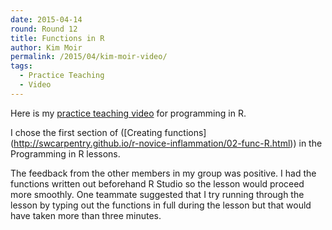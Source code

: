 ```yaml
---
date: 2015-04-14
round: Round 12
title: Functions in R 
author: Kim Moir 
permalink: /2015/04/kim-moir-video/
tags:
  - Practice Teaching
  - Video
---
```

Here is my [practice teaching video](https://https://www.youtube.com/watch?v=s-4C1IfnirU) for programming in R.

I chose the first section of ([Creating functions] (http://swcarpentry.github.io/r-novice-inflammation/02-func-R.html)) in the Programming in R lessons.  

The feedback from the other members in my group was positive. I had the functions written out beforehand  R Studio so the lesson would proceed more smoothly.  One teammate suggested that I try running through the lesson by typing out the functions in full during the lesson but that would have taken more than three minutes. 
